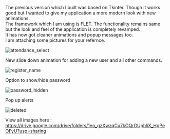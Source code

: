 The previous version which I built was based on Tkinter. Though it works good but I wanted to give my application a more modern look with new animations.  
The framework which I am using is FLET. The functionality remains same but the look and feel of the application is completely revamped.  
It has now got cleaner animations and popup messages too.  
I am attaching some pictures for your refernce.  
  
  
![attendance_select](https://user-images.githubusercontent.com/36876023/236637054-a46c0970-53aa-465f-ba01-d47a85dd43eb.jpg)   

  New slide down animation for adding a new user and all other commands.   
  
![register_name](https://user-images.githubusercontent.com/36876023/236637142-3db527f4-ee4a-43e3-8487-0d9900aea090.jpg)    

  Option to show/hide password    
  
![password_hidden](https://user-images.githubusercontent.com/36876023/236637180-d4d9ee81-4c31-4ec6-a1b0-06c99a46a237.jpg)    

  Pop up alerts    
  
![deleted](https://user-images.githubusercontent.com/36876023/236637197-8a683ca4-8293-4480-9d9b-33164333f476.jpg)    

  View all images here : https://drive.google.com/drive/folders/1eo_gzXwzqCu7kOQrGUphliX_HgPeOFyU?usp=sharing







